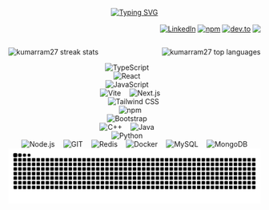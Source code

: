 <p align="center">
  <a href="https://git.io/typing-svg">
    <img src="https://readme-typing-svg.herokuapp.com/?lines=Hello,+There!+👋;This+is+Kumar+....;Nice+to+meet+you!&center=true&size=27" alt="Typing SVG">
  </a>
</p>

<div align="right" style="text-decoration: none;">
  <a href="https://www.linkedin.com/in/kumarsatyasriram" target="_blank">
    <img alt="LinkedIn" title="LinkedIn" height="20" width="20" style="vertical-align: middle;" src="https://cdn.simpleicons.org/linkedin"></a>
  <a href="https://www.npmjs.com/~kumarsatyasriram" target="_blank">
    <img alt="npm" title="npm" height="20" width="20" style="vertical-align: middle;" src="https://cdn.simpleicons.org/npm"></a>
  <a href="https://dev.to/kumarsatyasriram" target="_blank">
    <img alt="dev.to" title="dev.to" height="20" style="vertical-align: middle;" src="https://i.imgur.com/mVm29vK.png"></a>
  <img height="20" style="vertical-align: middle;" src="https://visitor-badge.laobi.icu/badge?page_id=kumarram27.kumarram27">
</div>

##

<p align="center">
  <div align="center">
    <a href="https://github.com/kumarram27/github-readme-streak-stats" title="Go to Source">
      <img align="left" height=180 src="https://streak-stats.demolab.com/?user=kumarram27&theme=react&border=61dafb&background=FFFFFF00&hide_border=true" alt="kumarram27 streak stats" />
    </a>
    <a href="https://github.com/kumarram27/github-readme-stats">
      <img align="right" height=180 src="https://github-readme-stats.vercel.app/api/top-langs/?username=kumarram27&hide=c%23,powershell,Mathematica,Ruby,Objective-C,Objective-C%2b%2b,Cuda&title_color=61dafb&text_color=ffffff&icon_color=61dafb&langs_count=8&layout=compact&border_color=61dafb&hide_border=true&size_weight=0.5&bg_color=00000000&count_weight=0.5" alt="kumarram27 top languages" />
    </a>
  </div>
</p>

<br>

<p align="center" style="pointer-events: none;">
  <img src="https://cdn.jsdelivr.net/gh/devicons/devicon/icons/typescript/typescript-original.svg" height="30" title="TypeScript" alt="TypeScript" />
  <img width="9" />
  <img src="https://cdn.jsdelivr.net/gh/devicons/devicon@latest/icons/react/react-original.svg"      height="30" title="React" alt="React"/>
  <img width="9" />
  <img src="https://cdn.jsdelivr.net/gh/devicons/devicon/icons/javascript/javascript-original.svg" height="30" title="JavaScript" alt="JavaScript" />
  <img width="9" />
  <img src="https://www.vectorlogo.zone/logos/vitejsdev/vitejsdev-icon.svg" height="30" title="Vite" alt="Vite" />
  <img width="9" />
  <img src="https://cdn.jsdelivr.net/gh/devicons/devicon@latest/icons/nextjs/nextjs-original.svg" height="30" title="Next.js" alt="Next.js" />
  <img width="9" />
  <img src="https://cdn.jsdelivr.net/gh/devicons/devicon@latest/icons/tailwindcss/tailwindcss-original.svg" height="30" title="Tailwind CSS" alt="Tailwind CSS" />
  <!-- <img width="9" />
  <img src="https://www.vectorlogo.zone/logos/expressjs/expressjs-icon.svg" height="30" title="Express.js" alt="Express.js" /> -->
  <img width="9" />
  <img src="https://cdn.jsdelivr.net/gh/devicons/devicon/icons/npm/npm-original-wordmark.svg" height="30" title="npm" alt="npm" />
  <img width="9" />
  <img src="https://cdn.jsdelivr.net/gh/devicons/devicon@latest/icons/bootstrap/bootstrap-original.svg" height="30" title="Bootstrap" alt="Bootstrap" />
  <img width="9" />
  <img src="https://cdn.jsdelivr.net/gh/devicons/devicon/icons/cplusplus/cplusplus-original.svg" height="30" title="C++" alt="C++" />
  <img width="9" />
  <img src="https://www.vectorlogo.zone/logos/java/java-icon.svg" height="30" title="Java" alt="Java" />
  <img width="9" />
  <img src="https://www.vectorlogo.zone/logos/python/python-icon.svg" height="30" title="Python" alt="Python" />
  <img width="9" />
  <img src="https://www.vectorlogo.zone/logos/nodejs/nodejs-icon.svg" height="30" title="Node.js" alt="Node.js" />
  <img width="9" />
  <img src="https://www.vectorlogo.zone/logos/git-scm/git-scm-icon.svg" height="30" title="GIT" alt="GIT" />
  <img width="9" />
  <img src="https://cdn.jsdelivr.net/gh/devicons/devicon@latest/icons/redis/redis-original.svg" height="30" title="Redis" alt="Redis" />
  <img width="9" />
  <img src="https://www.vectorlogo.zone/logos/docker/docker-icon.svg" height="30" title="Docker" alt="Docker" />
  <img width="9" />
  <img src="https://www.vectorlogo.zone/logos/mysql/mysql-icon.svg" height="30" title="MySQL" alt="MySQL" />
  <img width="9" />
  <img src="https://cdn.jsdelivr.net/gh/devicons/devicon@latest/icons/mongodb/mongodb-plain-wordmark.svg" height="30" title="MongoDB" alt="MongoDB" />

  <br>

  <picture>
  <source media="(prefers-color-scheme: dark)" srcset="https://raw.githubusercontent.com/kumarram27/kumarram27/output/snake-dark.svg" />
  <source media="(prefers-color-scheme: light)" srcset="https://raw.githubusercontent.com/kumarram27/kumarram27/output/snake-light.svg" />
  <img src="https://raw.githubusercontent.com/kumarram27/kumarram27/output/snake-dark.svg"
  alt="Snake animation" />
  </picture>
</p>
